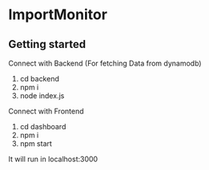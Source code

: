 # ImportMonitor

## Getting started

Connect with Backend (For fetching Data from dynamodb)

1. cd backend
2. npm i
3. node index.js

Connect with Frontend

1. cd dashboard
2. npm i
3. npm start

It will run in localhost:3000
